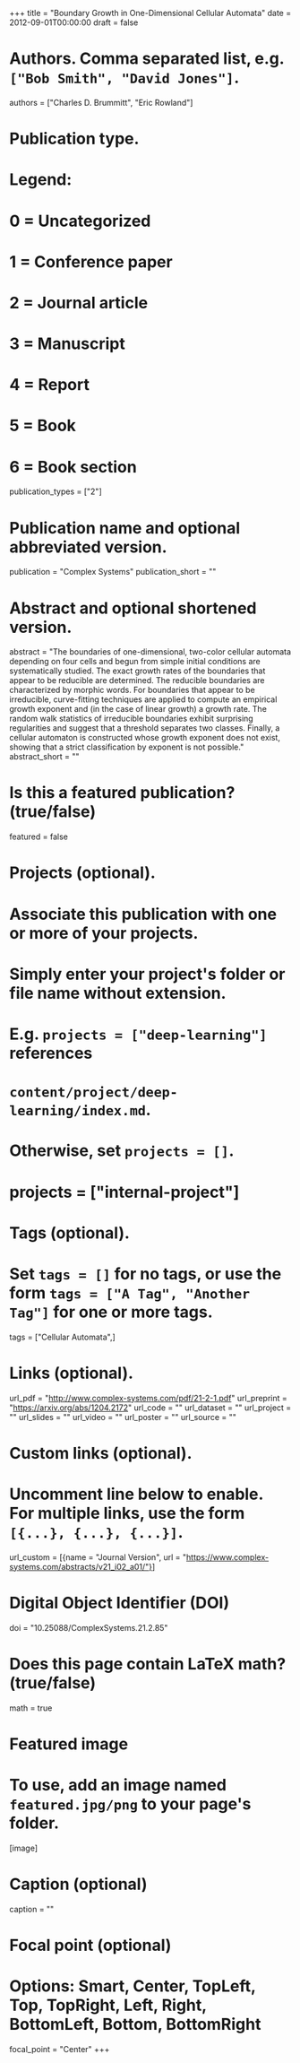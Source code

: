 +++
title = "Boundary Growth in One-Dimensional Cellular Automata"
date = 2012-09-01T00:00:00
draft = false

# Authors. Comma separated list, e.g. `["Bob Smith", "David Jones"]`.
authors = ["Charles D. Brummitt", "Eric Rowland"]


# Publication type.
# Legend:
# 0 = Uncategorized
# 1 = Conference paper
# 2 = Journal article
# 3 = Manuscript
# 4 = Report
# 5 = Book
# 6 = Book section
publication_types = ["2"]

# Publication name and optional abbreviated version.
publication = "Complex Systems"
publication_short = ""

# Abstract and optional shortened version.
abstract = "The boundaries of one-dimensional, two-color cellular automata depending on four cells and begun from simple initial conditions are systematically studied. The exact growth rates of the boundaries that appear to be reducible are determined. The reducible boundaries are characterized by morphic words. For boundaries that appear to be irreducible, curve-fitting techniques are applied to compute an empirical growth exponent and (in the case of linear growth) a growth rate. The random walk statistics of irreducible boundaries exhibit surprising regularities and suggest that a threshold separates two classes. Finally, a cellular automaton is constructed whose growth exponent does not exist, showing that a strict classification by exponent is not possible."
abstract_short = ""

# Is this a featured publication? (true/false)
featured = false

# Projects (optional).
#   Associate this publication with one or more of your projects.
#   Simply enter your project's folder or file name without extension.
#   E.g. `projects = ["deep-learning"]` references 
#   `content/project/deep-learning/index.md`.
#   Otherwise, set `projects = []`.
# projects = ["internal-project"]

# Tags (optional).
#   Set `tags = []` for no tags, or use the form `tags = ["A Tag", "Another Tag"]` for one or more tags.
tags = ["Cellular Automata",]

# Links (optional).
url_pdf = "http://www.complex-systems.com/pdf/21-2-1.pdf"
url_preprint = "https://arxiv.org/abs/1204.2172"
url_code = ""
url_dataset = ""
url_project = ""
url_slides = ""
url_video = ""
url_poster = ""
url_source = ""

# Custom links (optional).
#   Uncomment line below to enable. For multiple links, use the form `[{...}, {...}, {...}]`.
url_custom = [{name = "Journal Version", url = "https://www.complex-systems.com/abstracts/v21_i02_a01/"}]

# Digital Object Identifier (DOI)
doi = "10.25088/ComplexSystems.21.2.85"

# Does this page contain LaTeX math? (true/false)
math = true

# Featured image
# To use, add an image named `featured.jpg/png` to your page's folder. 
[image]
  # Caption (optional)
  caption = ""

  # Focal point (optional)
  # Options: Smart, Center, TopLeft, Top, TopRight, Left, Right, BottomLeft, Bottom, BottomRight
  focal_point = "Center"
+++



